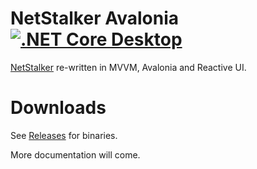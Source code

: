 # NetStalker Avalonia [![.NET Core Desktop](https://github.com/hmz777/NetStalker.Avalonia/actions/workflows/dotnet-desktop.yml/badge.svg)](https://github.com/hmz777/NetStalker.Avalonia/actions/workflows/dotnet-desktop.yml)
[NetStalker](https://github.com/hmz777/NetStalker) re-written in MVVM, Avalonia and Reactive UI.

# Downloads
See [Releases](https://github.com/hmz777/NetStalker.Avalonia/releases) for binaries.



More documentation will come.
